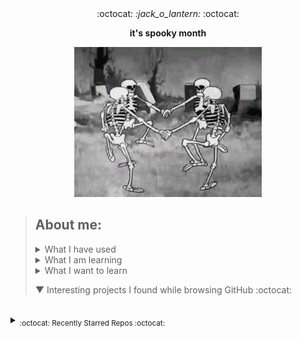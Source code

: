 <div align='center'> 
  :octocat: <i> :jack_o_lantern: </i> :octocat: 
  <p><b>it's spooky month</b></p>
  <img src="src/spookyscaryskeletons.gif"/>
</div>

> ## About me:
> 
> <details><summary>What I have used</summary>  <ul><li>HTML, CSS, JS, JQuery, Bootstrap, Node.js</li> <li>PHP, MySQL, PostgreSQL, XAMPP</li> <li>Unity, Blender</li> <li>Adobe XD, Adobe Illustrator</li> <li>Python, C, Java</li> <li>Google Cloud Platform</li></ul>
> </details>
> 
> <details><summary>What I am learning</summary> Creating a discord bot</details>
> 
> <details><summary>What I want to learn</summary> yaml, photoshop, ruby, angular, vue, typescript</details>
> 
> ▼ Interesting projects I found while browsing GitHub :octocat:
<!--to add: contact me at (linkedin?), my website, current projects, favourite projects-->




<!--leave this br for the auto generated content-->
<br>


<details><summary><sub>:octocat: Recently Starred Repos :octocat:</sub></summary><hr><i>
<b>
<a href ="https://github.com/PyGithub/PyGithub">PyGithub/PyGithub</a>
</b>: 
<sup>[Python]</sup><span><p>Typed interactions with the GitHub API v3</p></span>
<br>


<b>
<a href ="https://github.com/ryo-ma/github-profile-trophy">ryo-ma/github-profile-trophy</a>
</b>: 
<sup>[TypeScript]</sup><span><p>🏆 Add dynamically generated GitHub Stat Trophies  on your readme</p></span>
<br>


<b>
<a href ="https://github.com/qtile/qtile">qtile/qtile</a>
</b>: 
<sup>[Python]</sup><span><p>:cookie: A full-featured, hackable tiling window manager written and configured in Python</p></span>
<br>


<b>
<a href ="https://github.com/nuxt/nuxtjs.org">nuxt/nuxtjs.org</a>
</b>: 
<sup>[Vue]</sup><span><p>Nuxt Documentation Website</p></span>
<br>


<b>
<a href ="https://github.com/Dolibarr/dolibarr">Dolibarr/dolibarr</a>
</b>: 
<sup>[PHP]</sup><span><p>Dolibarr ERP CRM is a modern software package to manage your company or foundation activity (contacts, suppliers, invoices, orders, stocks, agenda, accounting, ...). It is open source software written in PHP and designed for small and medium businesses, foundations and freelancers. You can freely install, use and distribute it as a standalone application or as a web application to use it from every internet access and media.</p></span>
<br>


<b>
<a href ="https://github.com/geongeorge/i-hate-regex">geongeorge/i-hate-regex</a>
</b>: 
<sup>[Vue]</sup><span><p>The code for iHateregex.io 😈 - The Regex Cheat Sheet</p></span>
<br>


<b>
<a href ="https://github.com/eliutgon/buzz-notify">eliutgon/buzz-notify</a>
</b>: 
<sup>[CSS]</sup><span><p>✨ Small and Clean JavaScript Toast Notifications</p></span>
<br>


<b>
<a href ="https://github.com/maguowei/starred">maguowei/starred</a>
</b>: 
<sup>[Python]</sup><span><p>creating your own Awesome List by GitHub stars!</p></span>
<br>


<b>
<a href ="https://github.com/sdmg15/Best-websites-a-programmer-should-visit">sdmg15/Best-websites-a-programmer-should-visit</a>
</b>: 
<sup>[]</sup><span><p>:link: Some useful websites for programmers.</p></span>
<br>


<b>
<a href ="https://github.com/home-assistant/core">home-assistant/core</a>
</b>: 
<sup>[Python]</sup><span><p>:house_with_garden: Open source home automation that puts local control and privacy first.</p></span>
<br>


<b>
<a href ="https://github.com/moratelli/github-starred-repos">moratelli/github-starred-repos</a>
</b>: 
<sup>[JavaScript]</sup><span><p>A React Native App that shows a GitHub user's starred repositories</p></span>
<br>


<b>
<a href ="https://github.com/fluteds/starred">fluteds/starred</a>
</b>: 
<sup>[]</sup><span><p>⭐ All my starred repos in an awesome list format that automatically updates my stars, project descriptions and names daily via workflow!</p></span>
<br>


<b>
<a href ="https://github.com/refined-github/refined-github">refined-github/refined-github</a>
</b>: 
<sup>[TypeScript]</sup><span><p>:octocat: Browser extension that simplifies the GitHub interface and adds useful features</p></span>
<br>


<b>
<a href ="https://github.com/rjoydip/github-actions-automate">rjoydip/github-actions-automate</a>
</b>: 
<sup>[]</sup><span><p>Collection of github actions helps to automate GitHub CI/CD.</p></span>
<br>


<b>
<a href ="https://github.com/sdras/awesome-actions">sdras/awesome-actions</a>
</b>: 
<sup>[]</sup><span><p>A curated list of awesome actions to use on GitHub</p></span>
<br>


<b>
<a href ="https://github.com/pumpkin-py/pumpkin-py">pumpkin-py/pumpkin-py</a>
</b>: 
<sup>[Python]</sup><span><p><br>No description provided :/<br></p></span>
<br>


<b>
<a href ="https://github.com/owncast/owncast">owncast/owncast</a>
</b>: 
<sup>[HTML]</sup><span><p>Take control over your live stream video by running it yourself.  Streaming + chat out of the box.</p></span>
<br>


<b>
<a href ="https://github.com/JLambertazzo/ListExtender">JLambertazzo/ListExtender</a>
</b>: 
<sup>[JavaScript]</sup><span><p>A JavaScript library providing interactive lists</p></span>
<br>


<b>
<a href ="https://github.com/DefinitelyTyped/DefinitelyTyped">DefinitelyTyped/DefinitelyTyped</a>
</b>: 
<sup>[TypeScript]</sup><span><p>The repository for high quality TypeScript type definitions.</p></span>
<br>


<b>
<a href ="https://github.com/googleapis/google-api-php-client">googleapis/google-api-php-client</a>
</b>: 
<sup>[PHP]</sup><span><p>A PHP client library for accessing Google APIs</p></span>
<br>


<b>
<a href ="https://github.com/Brodevil/Alice">Brodevil/Alice</a>
</b>: 
<sup>[Python]</sup><span><p>A virtual desktop Assistant automates several things as best as he can. fun fact: He is male lol</p></span>
<br>


<b>
<a href ="https://github.com/oakmac/chessboardjs">oakmac/chessboardjs</a>
</b>: 
<sup>[JavaScript]</sup><span><p>JavaScript chessboard</p></span>
<br>


<b>
<a href ="https://github.com/benjaminsampica/benjaminsampica">benjaminsampica/benjaminsampica</a>
</b>: 
<sup>[JavaScript]</sup><span><p><br>No description provided :/<br></p></span>
<br>


<b>
<a href ="https://github.com/wasabeef/awesome-android-ui">wasabeef/awesome-android-ui</a>
</b>: 
<sup>[]</sup><span><p>A curated list of awesome Android UI/UX libraries</p></span>
<br>


<b>
<a href ="https://github.com/Hack-with-Github/Awesome-Hacking">Hack-with-Github/Awesome-Hacking</a>
</b>: 
<sup>[]</sup><span><p>A collection of various awesome lists for hackers, pentesters and security researchers</p></span>
<br>


<b>
<a href ="https://github.com/skelsec/COMP128">skelsec/COMP128</a>
</b>: 
<sup>[Python]</sup><span><p>initial commit</p></span>
<br>


<b>
<a href ="https://github.com/matyo91/matyo91">matyo91/matyo91</a>
</b>: 
<sup>[Makefile]</sup><span><p>Github Profil description</p></span>
<br>


<b>
<a href ="https://github.com/maizzle/maizzle">maizzle/maizzle</a>
</b>: 
<sup>[HTML]</sup><span><p>Quickly build HTML emails with Tailwind CSS.</p></span>
<br>


<b>
<a href ="https://github.com/browser-update/browser-update">browser-update/browser-update</a>
</b>: 
<sup>[JavaScript]</sup><span><p>Remind users to update their browser in an unobtrusive way</p></span>
<br>


<b>
<a href ="https://github.com/TeaInside/teavpn2">TeaInside/teavpn2</a>
</b>: 
<sup>[C]</sup><span><p>TeaVPN2 - An open source VPN Software (currently supported platform is only Linux).</p></span>
<br>


</i></details>
